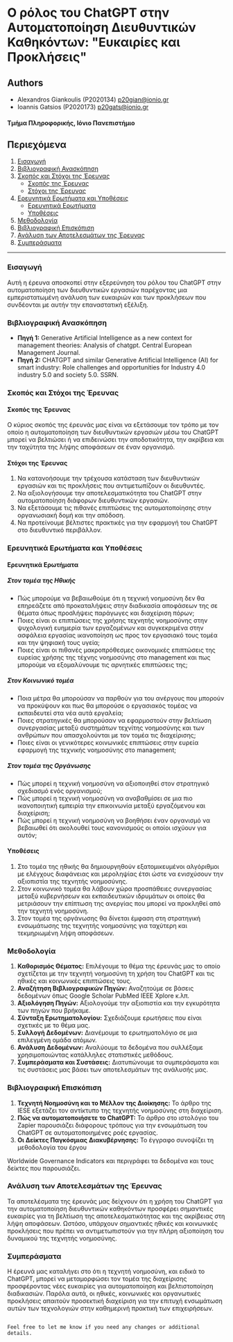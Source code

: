 # Ο ρόλος του ChatGPT στην Αυτοματοποίηση Διευθυντικών Καθηκόντων: "Ευκαιρίες και Προκλήσεις"


## Authors

- Alexandros Giankoulis (P2020134) p20gian@ionio.gr
- Ioannis Gatsios (P2020173) p20gats@ionio.gr

#### Τμήμα Πληροφορικής, Ιόνιο Πανεπιστήμιο


## Περιεχόμενα

1. [Εισαγωγή](#Εισαγωγή)
2. [Βιβλιογραφική Ανασκόπηση](#Βιβλιογραφική-Ανασκόπηση)
3. [Σκοπός και Στόχοι της Έρευνας](#Σκοπός-και-Στόχοι-της-Έρευνας)
    - [Σκοπός της Έρευνας](#Σκοπός-της-Έρευνας)
    - [Στόχοι της Έρευνας](#Στόχοι-της-Έρευνας)
4. [Ερευνητικά Ερωτήματα και Υποθέσεις](#Ερευνητικά-Ερωτήματα-και-Υποθέσεις)
    - [Ερευνητικά Ερωτήματα](#Ερευνητικά-Ερωτήματα)
    - [Υποθέσεις](#Υποθέσεις)
5. [Μεθοδολογία](#Μεθοδολογία)
6. [Βιβλιογραφική Επισκόπιση](#Βιβλιογραφική-Επισκόπιση)
7. [Ανάλυση των Αποτελεσμάτων της Έρευνας](#Ανάλυση-των-Αποτελεσμάτων-της-Έρευνας)
8. [Συμπεράσματα](#Συμπεράσματα)

---

### Εισαγωγή
Αυτή η έρευνα αποσκοπεί στην εξερεύνηση του ρόλου του ChatGPT στην αυτοματοποίηση των διευθυντικών εργασιών παρέχοντας μια εμπεριστατωμένη ανάλυση των ευκαιριών και των προκλήσεων που συνδέονται με αυτήν την επαναστατική εξέλιξη.

### Βιβλιογραφική Ανασκόπηση
- **Πηγή 1:** Generative Artificial Intelligence as a new context for management theories: Analysis of chatgpt. Central European Management Journal.
- **Πηγή 2:** CHATGPT and similar Generative Artificial Intelligence (AI) for smart industry: Role challenges and opportunities for Industry 4.0 industry 5.0 and society 5.0. SSRN.

### Σκοπός και Στόχοι της Έρευνας

#### Σκοπός της Έρευνας
Ο κύριος σκοπός της έρευνάς μας είναι να εξετάσουμε τον τρόπο με τον οποίο η αυτοματοποίηση των διευθυντικών εργασιών μέσω του ChatGPT μπορεί να βελτιώσει ή να επιδεινώσει την αποδοτικότητα, την ακρίβεια και την ταχύτητα της λήψης αποφάσεων σε έναν οργανισμό.

#### Στόχοι της Έρευνας
1. Να κατανοήσουμε την τρέχουσα κατάσταση των διευθυντικών εργασιών και τις προκλήσεις που αντιμετωπίζουν οι διευθυντές.
2. Να αξιολογήσουμε την αποτελεσματικότητα του ChatGPT στην αυτοματοποίηση διάφορων διευθυντικών εργασιών.
3. Να εξετάσουμε τις πιθανές επιπτώσεις της αυτοματοποίησης στην οργανωσιακή δομή και την απόδοση.
4. Να προτείνουμε βέλτιστες πρακτικές για την εφαρμογή του ChatGPT στο διευθυντικό περιβάλλον.

### Ερευνητικά Ερωτήματα και Υποθέσεις

#### Ερευνητικά Ερωτήματα

##### Στον τομέα της Ηθικής
- Πώς μπορούμε να βεβαιωθούμε ότι η τεχνική νοημοσύνη δεν θα επηρεάζετε από προκαταλήψεις στην διαδικασία αποφάσεων της σε θέματα όπως προσλήψεις παράγωγες και διαχείριση πόρων;
- Ποιες είναι οι επιπτώσεις της χρήσης τεχνητής νοημοσύνης στην ψυχολογική ευημερία των εργαζομένων και συγκεκριμένα στην ασφάλεια εργασίας ικανοποίηση ως προς τον εργασιακό τους τομέα και την ψηφιακή τους υγεία;
- Ποιες είναι οι πιθανές μακροπρόθεσμες οικονομικές επιπτώσεις της ευρείας χρήσης της τέχνης νοημοσύνης στο management και πως μπορούμε να εξομαλύνουμε τις αρνητικές επιπτώσεις της;

##### Στον Κοινωνικό τομέα
- Ποια μέτρα θα μπορούσαν να παρθούν για του ανέργους που μπορούν να προκύψουν και πως θα μπορούσε ο εργασιακός τομέας να εκπαιδευτεί στα νέα αυτά εργαλεία;
- Ποιες στρατηγικές θα μπορούσαν να εφαρμοστούν στην βελτίωση συνεργασίας μεταξύ συστημάτων τεχνίτης νοημοσύνης και των ανθρώπων που απασχολούνται με τον τομέα τις διαχείρισης;
- Ποιες είναι οι γενικότερες κοινωνικές επιπτώσεις στην ευρεία εφαρμογή της τεχνικής νοημοσύνης στο management;

##### Στον τομέα της Οργάνωσης
- Πώς μπορεί η τεχνική νοημοσύνη να αξιοποιηθεί στον στρατηγικό σχεδιασμό ενός οργανισμού;
- Πώς μπορεί η τεχνική νοημοσύνη να αναβαθμίσει σε μια πιο ικανοποιητική εμπειρία την επικοινωνία μεταξύ εργαζόμενου και διαχείριση;
- Πώς μπορεί η τεχνική νοημοσύνη να βοηθήσει έναν οργανισμό να βεβαιωθεί ότι ακολουθεί τους κανονισμούς οι οποίοι ισχύουν για αυτόν;

#### Υποθέσεις
1. Στο τομέα της ηθικής θα δημιουργηθούν εξατομικευμένοι αλγόριθμοι με ελέγχους διαφάνειας και μεροληψίας έτσι ώστε να ενισχύσουν την αξιοπιστία της τεχνητής νοημοσύνης.
2. Στον κοινωνικό τομέα θα λάβουν χώρα προσπάθειες συνεργασίας μεταξύ κυβερνήσεων και εκπαιδευτικών ιδρυμάτων οι οποίες θα μετριάσουν την επίπτωση της ανεργίας που μπορεί να προκληθεί από την τεχνητή νοημοσύνη.
3. Στον τομέα της οργάνωσης θα δίνεται έμφαση στη στρατηγική ενσωμάτωσης της τεχνητής νοημοσύνης για ταχύτερη και τεκμηριωμένη λήψη αποφάσεων.

### Μεθοδολογία
1. **Καθορισμός Θέματος:** Επιλέγουμε το θέμα της έρευνάς μας το οποίο σχετίζεται με την τεχνητή νοημοσύνη τη χρήση του ChatGPT και τις ηθικές και κοινωνικές επιπτώσεις τους.
2. **Αναζήτηση Βιβλιογραφικών Πηγών:** Αναζητούμε σε βάσεις δεδομένων όπως Google Scholar PubMed IEEE Xplore κ.λπ.
3. **Αξιολόγηση Πηγών:** Αξιολογούμε την αξιοπιστία και την εγκυρότητα των πηγών που βρήκαμε.
4. **Σύνταξη Ερωτηματολογίου:** Σχεδιάζουμε ερωτήσεις που είναι σχετικές με το θέμα μας.
5. **Συλλογή Δεδομένων:** Διανέμουμε το ερωτηματολόγιο σε μια επιλεγμένη ομάδα ατόμων.
6. **Ανάλυση Δεδομένων:** Αναλύουμε τα δεδομένα που συλλέξαμε χρησιμοποιώντας κατάλληλες στατιστικές μεθόδους.
7. **Συμπεράσματα και Συστάσεις:** Διατυπώνουμε τα συμπεράσματα και τις συστάσεις μας βάσει των αποτελεσμάτων της ανάλυσής μας.

### Βιβλιογραφική Επισκόπιση
1. **Τεχνητή Νοημοσύνη και το Μέλλον της Διοίκησης:** Το άρθρο της IESE εξετάζει τον αντίκτυπο της τεχνητής νοημοσύνης στη διαχείριση.
2. **Πώς να αυτοματοποιήσετε το ChatGPT:** Το άρθρο στο ιστολόγιο του Zapier παρουσιάζει διάφορους τρόπους για την ενσωμάτωση του ChatGPT σε αυτοματοποιημένες ροές εργασίας.
3. **Οι Δείκτες Παγκόσμιας Διακυβέρνησης:** Το έγγραφο συνοψίζει τη μεθοδολογία του έργου

 Worldwide Governance Indicators και περιγράφει τα δεδομένα και τους δείκτες που παρουσιάζει.

### Ανάλυση των Αποτελεσμάτων της Έρευνας
Τα αποτελέσματα της έρευνάς μας δείχνουν ότι η χρήση του ChatGPT για την αυτοματοποίηση διευθυντικών καθηκόντων προσφέρει σημαντικές ευκαιρίες για τη βελτίωση της αποτελεσματικότητας και της ακρίβειας στη λήψη αποφάσεων. Ωστόσο, υπάρχουν σημαντικές ηθικές και κοινωνικές προκλήσεις που πρέπει να αντιμετωπιστούν για την πλήρη αξιοποίηση του δυναμικού της τεχνητής νοημοσύνης.

### Συμπεράσματα
Η έρευνά μας καταλήγει στο ότι η τεχνητή νοημοσύνη, και ειδικά το ChatGPT, μπορεί να μεταμορφώσει τον τομέα της διαχείρισης προσφέροντας νέες ευκαιρίες για αυτοματοποίηση και βελτιστοποίηση διαδικασιών. Παρόλα αυτά, οι ηθικές, κοινωνικές και οργανωτικές προκλήσεις απαιτούν προσεκτική διαχείριση για την επιτυχή ενσωμάτωση αυτών των τεχνολογιών στην καθημερινή πρακτική των επιχειρήσεων.
```

Feel free to let me know if you need any changes or additional details.
